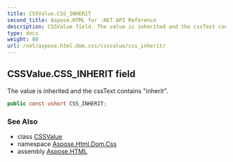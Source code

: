 ```yaml
---
title: CSSValue.CSS_INHERIT
second_title: Aspose.HTML for .NET API Reference
description: CSSValue field. The value is inherited and the cssText contains inherit
type: docs
weight: 80
url: /net/aspose.html.dom.css/cssvalue/css_inherit/
---
```

## CSSValue.CSS_INHERIT field

The value is inherited and the cssText contains "inherit".

```csharp
public const ushort CSS_INHERIT;
```

### See Also

* class [CSSValue](../)
* namespace [Aspose.Html.Dom.Css](../../cssvalue/)
* assembly [Aspose.HTML](../../../)
